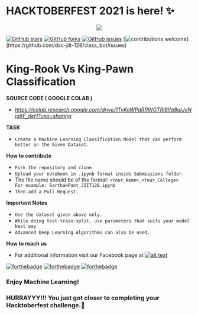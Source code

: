 # HACKTOBERFEST 2021 is here! ✨
<p align="center"><img src="https://drive.google.com/uc?export=view&id=1S0cxxnFmQ99ExpKxuC5i3ROT2ppA0gs0"></p>

[![GitHub stars](https://img.shields.io/github/stars/dsc-jiit-128/ML_classification_Hacktoberfest?color=green)](https://github.com/dsc-jiit-128/ML_classification_Hacktoberfest/stargazers)
[![GitHub forks](https://img.shields.io/github/forks/dsc-jiit-128/ML_classification_Hacktoberfest?color=green)](https://github.com/dsc-jiit-128/ML_classification_Hacktoberfest/network)
[![GitHub issues](https://img.shields.io/github/issues/dsc-jiit-128/ML_classification_Hacktoberfest)](https://github.com/dsc-jiit-128/ML_classification_Hacktoberfest/issues)
[![contributions welcome](https://img.shields.io/badge/contributions-welcome-brightgreen.svg?)](https://github.com/dsc-jiit-128/class_bot/issues)

# King-Rook Vs King-Pawn Classification

**SOURCE CODE ( GOOGLE COLAB )** 
 - *https://colab.research.google.com/drive/1TyKeWPdRRWGTRl8lfa8aIJvNjq8F_deH?usp=sharing*

**TASK**
 - `Create a Machine Learning Classification Model that can perform better on the Given Dataset.`
 
**How to contribute**

 - `Fork the repository and clone.`
 - `Upload your notebook in .ipynb format inside Submissions folder.`
 -  The file name should be of the format: `<Your_Name>_<Your_College>    For example: SarthakPant_JIIT128.ipynb`
 - `Then add a Pull Request.`

**Important Notes**
 - `Use the dataset given above only.`
 - `While doing test-train-split, use parameters that suits your model best way`
 - `Advanced Deep Learning Algorithms can also be used.`
 
**How to reach us**
- For additional information visit our Facebook page at 
[![alt text][2.2]][2]

[2.2]: http://i.imgur.com/fep1WsG.png (http://www.facebook.com/dscjiitnoida/)

[2]: http://www.facebook.com/dscjiitnoida/

[![forthebadge](https://forthebadge.com/images/badges/open-source.svg)](https://forthebadge.com) [![forthebadge](https://forthebadge.com/images/badges/made-with-python.svg)](https://forthebadge.com) [![forthebadge](https://forthebadge.com/images/badges/built-with-love.svg)](https://forthebadge.com)

### Enjoy Machine Learning!
### HURRAYYY!!! You just got closer to completing your Hacktoberfest challenge.🌱

